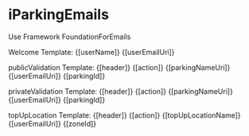 # iParkingEmails
Use Framework FoundationForEmails

Welcome Template:
{[userName]}
{[userEmailUri]}

publicValidation Template:
{[header]}
{[action]}
{[parkingNameUri]}
{[userEmailUri]}
{[parkingId]}

privateValidation Template:
{[header]}
{[action]}
{[parkingNameUri]}
{[userEmailUri]}
{[parkingId]}

topUpLocation Template:
{[header]}
{[action]}
{[topUpLocationName]}
{[userEmailUri]}
{[zoneId]}
